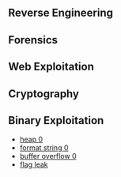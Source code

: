 ## Reverse Engineering

## Forensics

## Web Exploitation

## Cryptography

## Binary Exploitation
- [heap 0](https://github.com/SamarthJain77/cryptonite_taskphase2_samarth/blob/main/picoctf/Binary_Exploitation.md#heap-0)
- [format string 0](https://github.com/SamarthJain77/cryptonite_taskphase2_samarth/blob/main/picoctf/Binary_Exploitation.md#format-string-0)
- [buffer overflow 0](https://github.com/SamarthJain77/cryptonite_taskphase2_samarth/blob/main/picoctf/Binary_Exploitation.md#buffer-overflow-0)
- [flag leak](https://github.com/SamarthJain77/cryptonite_taskphase2_samarth/blob/main/picoctf/Binary_Exploitation.md#flag-leak)
